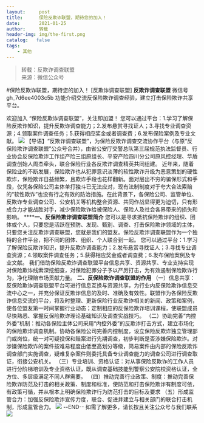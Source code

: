 ```yaml
---
layout:     post
title:      保险反欺诈联盟，期待您的加入！
date:       2021-01-25
author:     转载
header-img: img/the-first.png
catalog:   false
tags:
    - 其他
---
```


<blockquote><p>转载：反欺诈调查联盟<br>
来源：微信公众号</p></blockquote>

#保险反欺诈联盟，期待您的加入！
[反欺诈调查联盟]
**反欺诈调查联盟**
微信号gh_7d6ee4003c5b
功能介绍交流反保险欺诈调查经验，建立打击保险欺诈共享平台。

欢迎加入
“保险反欺诈调查联盟”，关注即加盟！
您可以通过平台：1.学习了解保险反欺诈知识，提升反欺诈调查能力；2.发布悬赏寻找证人；3.寻找专业调查资源；4.领取案件调查任务；5.获得相应奖金或者调查费；6.发布保险案例及专业文献。
![]({{site.baseurl}}/postimg/L6usUGPiatBRibRy0KBj4RFGhqBjkmqiaQ5GAAGLvlvjU94d9TficIyF59pGYnxL6ROza7oCmfHLXnehNtN6ShcL1Q.jpeg)
【导语】“反欺诈调查联盟”，为保险反欺诈调查交流协作平台（与原“反保险欺诈调查联盟”公众号合并），由省公安厅交警总队第三届规范执法监督员、行业协会反保险欺诈工作组产险三组原组长、平安产险四川分公司原风控经理、华盾调查创始人周杰牵头，联合保险行业各反欺诈调查精英共同组建。
近年来，随着保险业的不断发展，保险欺诈也从犯罪意识淡薄的软性欺诈升级为恶意策划的硬性欺诈，保险欺诈日益频繁，且欺诈手段也花样翻新。面对层出不穷的骗保形式和手段，仅凭各保险公司主体单打独斗已无法应对，现有法制制度对于夸大合法索赔的“软性欺诈”也没有行之有效的防治措施。在此背景下，各保险公司、监管单位、反欺诈专业调查公司、公安机关等机构整合资源、共同作战显得更为迫切，只有形成合力才能战胜对手，减少保险欺诈给被保险人、保险人及社会各界带来的损失和影响。
******一、反保险欺诈调查联盟简介**
您可以是寻求抵抗保险欺诈的组织、团体或个人，只要您是活跃在预防、发现、甄别、调查、打击保险欺诈领域的主体，只要您关注反欺诈调查联盟，您就是我们的盟友。保险反欺诈调查联盟作为一个独特的合作平台，把不同的团体、组织、个人联合到一起。
您可以通过平台：1.学习了解保险反欺诈知识，提升反欺诈调查能力；2.发布悬赏寻找证人；3.寻找专业调查资源；4.领取案件调查任务；5.获得相应奖金或者调查费；6.发布保险案例及专业文献。
我们借助保险反欺诈调查联盟平台信息共享、资源共享、专业支持实现对保险欺诈线索深挖细查，对保险犯罪分子予以严厉打击，为有效遏制保险欺诈行为，净化理赔市场贡献力量。
**二、反保险欺诈调查联盟的作用**
（一）信息共享：反保险欺诈调查联盟平台可进行信息互换与资源共享，为行业内反保险欺诈信息交流中心之一，并充分保证反欺诈信息的及时、准确及有效性。联盟作为各保险反欺诈信息交流的平台，将及时整理、更新保险行业反欺诈相关的新闻、政策和案例，使各位盟友第一时间掌握行业动态；定制相应的反保险欺诈培训课程，使联盟成员尽快熟悉、掌握反保险欺诈理论基础知识及调查实战技巧。
（二）协助完善“内控外委”机制：推动各保险主体公司采用“内控外委”的反欺诈打击方式，建立市场化的保险欺诈调查机制。协助各保险公司完善内控制度，设立保险反欺诈独立管理部门或岗位，统一对可疑投保和赔案进行先期调查，初步判断是否涉嫌保险欺诈。对涉嫌保险欺诈的案件按难易程度由低至高划分等级，简易案件由内部的保险反欺诈调查部门实施调查，疑难复杂案件则委托具备专业调查能力的调查公司进行调查取证，衔接公安机关。
（三）专业培训、资格认证：对从事保险反欺诈的工作人员进行分阶梯培训及专业资格认证，既从调查基础技能到警察公安院校资格认证，全方位、多层级满足不同人群需要。
（四）推动完善行业政策、制度：推动完善保险欺诈防范及打击的相关政策、制度和标准，使防范和打击保险欺诈有制度可依，有政策可循，并从根本上明确保险欺诈行为防范打击的目标及要求
（五）形成监管合力：加强反保险欺诈宣传力度，联合、促进并建立与相关部门的联合打击机制，形成监管合力。
![]({{site.baseurl}}/postimg/L6usUGPiatBTic05t74d6kLQml9yhAZEQH9sJfK2DJceT0ETM2hXZUjyhJCuBMTiaf6pBDQgngs0GMYSuAzgfFrxA.png)
\--END--
如需了解更多，请长按且关注公众号与我们联系
![]({{site.baseurl}}/postimg/L6usUGPiatBTic05t74d6kLQml9yhAZEQHym4ybHKHuHT4XibEnHCibLE3icfNvhQex1J3ib1jfDRJPKSlQ5dIr4lFtw.jpeg)
